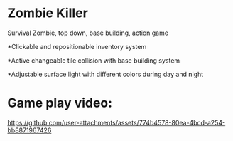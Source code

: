 # Zombie Killer

Survival Zombie, top down, base building, action game

*Clickable and repositionable inventory system

*Active changeable tile collision with base building system

*Adjustable surface light with different colors during day and night

 
# Game play video:

https://github.com/user-attachments/assets/774b4578-80ea-4bcd-a254-bb8871967426

